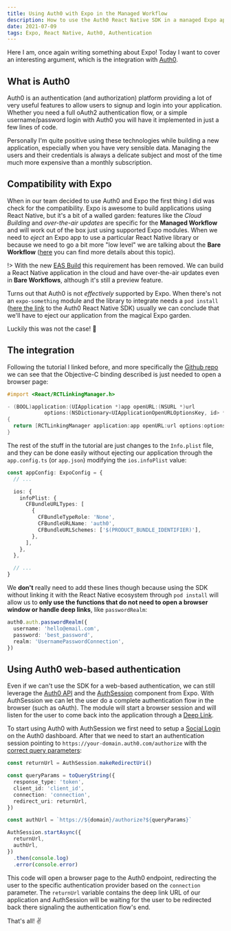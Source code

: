 ```yaml
---
title: Using Auth0 with Expo in the Managed Workflow
description: How to use the Auth0 React Native SDK in a managed Expo application without ejecting from the Expo ecosystem.
date: 2021-07-09
tags: Expo, React Native, Auth0, Authentication
---
```


Here I am, once again writing something about Expo! Today I want to cover an interesting argument, which is the integration with [Auth0](https://auth0.com/docs/connections/identity-providers-social).

## What is Auth0

Auth0 is an authentication (and authorization) platform providing a lot of very useful features to allow users to signup and login into your application. Whether you need a full oAuth2 authentication flow, or a simple username/password login with Auth0 you will have it implemented in just a few lines of code.

Personally I'm quite positive using these technologies while building a new application, especially when you have very sensible data. Managing the users and their credentials is always a delicate subject and most of the time much more expensive than a monthly subscription.

## Compatibility with Expo

When in our team decided to use Auth0 and Expo the first thing I did was check for the compatibility. Expo is awesome to build applications using React Native, but it's a bit of a walled garden: features like the _Cloud Building_ and _over-the-air updates_ are specific for the **Managed Workflow** and will work out of the box just using supported Expo modules. When we need to _eject_ an Expo app to use a particular React Native library or because we need to go a bit more "low level" we are talking about the **Bare Workflow** ([here](https://docs.expo.io/introduction/managed-vs-bare/) you can find more details about this topic).

!> With the new [EAS Build](https://docs.expo.io/build/introduction/) this requirement has been removed. We can build a React Native application in the cloud and have over-the-air updates even in **Bare Workflows**, although it's still a preview feature.

Turns out that Auth0 is not _effectively_ supported by Expo. When there's not an `expo-something` module and the library to integrate needs a `pod install` ([here the link](https://auth0.com/docs/quickstart/native/react-native/00-login) to the Auth0 React Native SDK) usually we can conclude that we'll have to eject our application from the magical Expo garden.

Luckily this was not the case! 🥳

## The integration

Following the tutorial I linked before, and more specifically the [Github repo](https://github.com/auth0/react-native-auth0#ios) we can see that the Objective-C binding described is just needed to open a browser page:

```objectivec
#import <React/RCTLinkingManager.h>

- (BOOL)application:(UIApplication *)app openURL:(NSURL *)url
            options:(NSDictionary<UIApplicationOpenURLOptionsKey, id> *)options
{
  return [RCTLinkingManager application:app openURL:url options:options];
}
```

The rest of the stuff in the tutorial are just changes to the `Info.plist` file, and they can be done easily without ejecting our application through the `app.config.ts` (or `app.json`) modifying the `ios.infoPlist` value:

```typescript
const appConfig: ExpoConfig = {
  // ...

  ios: {
    infoPlist: {
      CFBundleURLTypes: [
        {
          CFBundleTypeRole: 'None',
          CFBundleURLName: 'auth0',
          CFBundleURLSchemes: ['$(PRODUCT_BUNDLE_IDENTIFIER)'],
        },
      ],
    },
  },

  // ...
}
```

We **don't** really need to add these lines though because using the SDK without linking it with the React Native ecosystem through `pod install` will allow us to **only use the functions that do not need to open a browser window or handle deep links**, like `passwordRealm`:

```typescript
auth0.auth.passwordRealm({
  username: 'hello@email.com',
  password: 'best_password',
  realm: 'UsernamePasswordConnection',
})
```

## Using Auth0 web-based authentication

Even if we can't use the SDK for a web-based authentication, we can still leverage the [Auth0 API](https://auth0.com/docs/api) and the [AuthSession](https://docs.expo.io/versions/latest/sdk/auth-session/) component from Expo. With AuthSession we can let the user do a complete authentication flow in the browser (such as oAuth). The module will start a browser session and will listen for the user to come back into the application through a [Deep Link](https://docs.expo.io/guides/linking/).

To start using Auth0 with AuthSession we first need to setup a [Social Login](https://auth0.com/learn/social-login/) on the Auth0 dashboard. After that we need to start an authentication session pointing to `https://your-domain.auth0.com/authorize` with the [correct query parameters](https://auth0.com/docs/api/authentication#social):

```typescript
const returnUrl = AuthSession.makeRedirectUri()

const queryParams = toQueryString({
  response_type: 'token',
  client_id: 'client_id',
  connection: 'connection',
  redirect_uri: returnUrl,
})

const authUrl = `https://${domain}/authorize?${queryParams}`

AuthSession.startAsync({
  returnUrl,
  authUrl,
})
  .then(console.log)
  .error(console.error)
```

This code will open a browser page to the Auth0 endpoint, redirecting the user to the specific authentication provider based on the `connection` parameter. The `returnUrl` variable contains the deep link URL of our application and AuthSession will be waiting for the user to be redirected back there signaling the authentication flow's end.

That's all! ✌️
